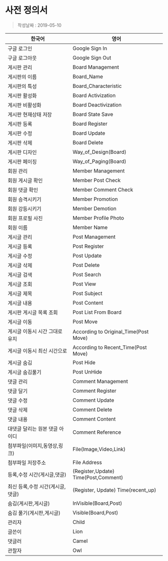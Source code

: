 **사전 정의서**
=======================================
>작성날짜 : 2019-05-10

|한국어|영어|
|----|----|
|구글 로그인|Google Sign In|
|구글 로그아웃|Google Sign Out|
|게시판 관리|Board Management|
|게시판의 이름|Board_Name|
|게시판의 특성|Board_Characteristic|
|게시판 활성화|Board Activization|
|게시판 비활성화|Board Deactivization|
|게시판 현재상태 저장|Board State Save|
|게시판 등록|Board Register|
|게시판 수정|Board Update|
|게시판 삭제 |Board Delete|
|게시판 디자인|Way_of_Design(Board)|
|게시판 페이징|Way_of_Paging(Board)|
|회원 관리|Member Management|
|회원 게시글 확인|Member Post Check|
|회원 댓글 확인|Member Comment Check|
|회원 승격시키기|Member Promotion|
|회원 강등시키기|Member Demotion|
|회원 프로필 사진|Member Profile Photo|
|회원 이름|Member Name|
|게시글 관리|Post Management|
|게시글 등록|Post Register|
|게시글 수정|Post Update|
|게시글 삭제|Post Delete|
|게시글 검색|Post Search|
|게시글 조회|Post View|
|게시글 제목|Post Subject|
|게시글 내용|Post Content|
|게시판 게시글 목록 조회|Post List From Board|
|게시글 이동|Post Move|
|게시글 이동시 시간 그대로 유지|According to Original_Time(Post Move)|
|게시글 이동시 최신 시간으로|According to Recent_Time(Post Move)|
|게시글 숨김|Post Hide|
|게시글 숨김풀기|Post UnHide|
|댓글 관리|Comment Management|
|댓글 달기|Comment Register|
|댓글 수정|Comment Update|
|댓글 삭제|Comment Delete|
|댓글 내용|Comment Content|
|대댓글 달리는 원본 댓글 아이디|Comment Reference|
|첨부파일(이미지,동영상,링크)|File(Image,Video,Link)|
|첨부파일 저장주소|File Address
|등록,수정 시간(게시글,댓글)|(Register,Update) Time(Post,Comment)|
|최신 등록,수정 시간(게시글,댓글)|(Register, Update) Time(recent_up)|
|숨김(게시판,게시글)|InVisible(Board,Post)|
|숨김 풀기(게시판,게시글)|Visible(Board,Post)|
|관리자|Child|
|글쓴이|Lion|
|댓글러|Camel|
|관찰자|Owl|